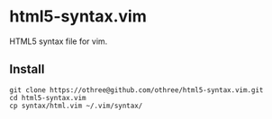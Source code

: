 # html5-syntax.vim

HTML5 syntax file for vim.

## Install

    git clone https://othree@github.com/othree/html5-syntax.vim.git
    cd html5-syntax.vim
    cp syntax/html.vim ~/.vim/syntax/

